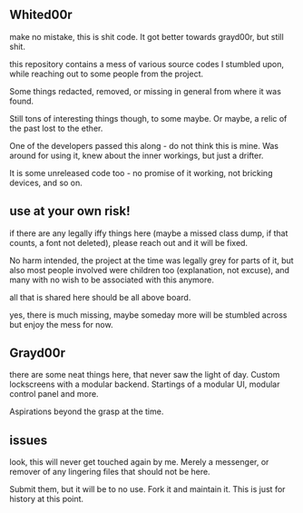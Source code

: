 ## Whited00r

make no mistake, this is shit code.  It got better towards grayd00r, but still shit.

this repository contains a mess of various source codes I stumbled upon, while reaching out to some people from the project.

Some things redacted, removed, or missing in general from where it was found.

Still tons of interesting things though, to some maybe. Or maybe, a relic of the past lost to the ether. 

One of the developers passed this along - do not think this is mine. Was around for using it, knew about the inner workings, but just a drifter.

It is some unreleased code too - no promise of it working, not bricking devices, and so on. 

## use at your own risk!



if there are any legally iffy things here (maybe a missed class dump, if that counts, a font not deleted), please reach out and it will be fixed. 

No harm intended, the project at the time was legally grey for parts of it, but also most people involved were children too (explanation, not excuse), and many with no wish to be associated with this anymore. 

all that is shared here should be all above board.

yes, there is much missing, maybe someday more will be stumbled across but enjoy the mess for now. 


## Grayd00r

there are some neat things here, that never saw the light of day. 
Custom lockscreens with a modular backend. Startings of a modular UI, modular control panel and more. 

Aspirations beyond the grasp at the time.


## issues

look, this will never get touched again by me. Merely a messenger, or remover of any lingering files that should not be here. 

Submit them, but it will be to no use. Fork it and maintain it.  This is just for history at this point. 


